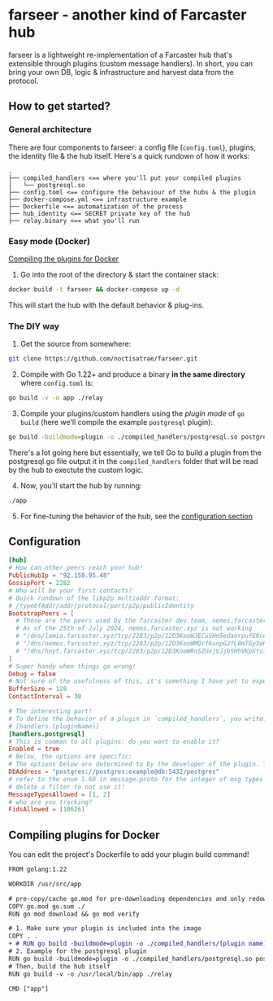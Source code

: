 # farseer - another kind of Farcaster hub
farseer is a lightweight re-implementation of a Farcaster hub that's extensible through plugins (custom message handlers). In short, you can bring your own DB, logic & infrastructure and harvest data from the protocol.

## How to get started?
### General architecture
There are four components to farseer: a config file (`config.toml`), plugins, the identity file & the hub itself. Here's a quick rundown of how it works:
```
.
├── compiled_handlers <== where you'll put your compiled plugins
│   └── postgresql.so 
├── config.toml <== configure the behaviour of the hubs & the plugin
├── docker-compose.yml <== infrastructure example
├── Dockerfile <== automatization of the process
├── hub_identity <== SECRET private key of the hub
├── relay.binary <== what you'll run
```
### Easy mode (Docker)
[Compiling the plugins for Docker](#compiling-plugins-for-docker)
1. Go into the root of the directory & start the container stack:
```sh
docker build -t farseer && docker-compose up -d
```
This will start the hub with the default behavior & plug-ins.

### The DIY way
1. Get the source from somewhere:
```sh
git clone https://github.com/noctisatrae/farseer.git
```

2. Compile with Go 1.22+ and produce a binary **in the same directory** where `config.toml` is:
```sh
go build -v -o app ./relay
```

3. Compile your plugins/custom handlers using the *plugin mode* of `go build` (here we'll compile the example `postgresql` plugin):
```sh
go build -buildmode=plugin -o ./compiled_handlers/postgresql.so postgresql/postgresql.go
```
There's a lot going here but essentially, we tell Go to build a plugin from the postgresql.go file output it in the `compiled_handlers` folder that will be read by the hub to exectute the custom logic.

4. Now, you'll start the hub by running: 
```sh
./app
```
5. For fine-tuning the behavior of the hub, see the [configuration section](#configuration)

## Configuration
```toml
[hub]
# How can other peers reach your hub!
PublicHubIp = "92.158.95.48"
GossipPort = 2282
# Who will be your first contacts?
# Quick rundown of the libp2p multiaddr format: 
# /typeOfAddr/addr/protocol/port/p2p/publicIdentity
BootstrapPeers = [
  # Those are the peers used by the farcaster dev team, nemes.farcaster.xyz is the public one & the others will certainly not make the connection with you!
  # As of the 25th of July 2024, nemes.farcaster.xyz is not working
  # "/dns/lamia.farcaster.xyz/tcp/2283/p2p/12D3KooWJECuSHn5edaorpufE9ceAoqR5zcAuD4ThoyDzVaz77GV",
  # "/dns/nemes.farcaster.xyz/tcp/2283/p2p/12D3KooWMQrf6unpGJfLBmTGy3eKTo4cGcXktWRbgMnfbZLXqBbn",
  # "/dns/hoyt.farcaster.xyz/tcp/2283/p2p/12D3KooWRnSZUxjVJjbSHhVKpXtvibMarSfLSKDBeMpfVaNm1Joo",
]
# Super handy when things go wrong!
Debug = false
# Not sure of the usefulness of this, it's something I have yet to experiment with
BufferSize = 128
ContactInterval = 30

# The interesting part!
# To define the behavior of a plugin in `compiled_handlers`, you write:
# [handlers.(pluginName)]
[handlers.postgresql]
# This is common to all plugins: do you want to enable it?
Enabled = true
# Below, the options are specific:
# The options below are determined to by the developer of the plugin. They manage how the arguments are parsed and used!
DbAddress = "postgres://postgres:example@db:5432/postgres"
# refer to the enum l.60 in message.proto for the integer of msg types | here we only want to save the casts & deletions
# delete a filter to not use it!
MessageTypesAllowed = [1, 2]
# who are you tracking?
FidsAllowed = [10626]
```

## Compiling plugins for Docker
You can edit the project's Dockerfile to add your plugin build command! 
```diff
FROM golang:1.22

WORKDIR /usr/src/app

# pre-copy/cache go.mod for pre-downloading dependencies and only redownloading them in subsequent builds if they change
COPY go.mod go.sum ./
RUN go mod download && go mod verify

# 1. Make sure your plugin is included into the image
COPY . .
+ # RUN go build -buildmode=plugin -o ./compiled_handlers/[plugin name].so [your source code for the plugin] 
# 2. Example for the postgresql plugin
RUN go build -buildmode=plugin -o ./compiled_handlers/postgresql.so postgresql/postgresql.go
# Then, build the hub itself
RUN go build -v -o /usr/local/bin/app ./relay

CMD ["app"]
```